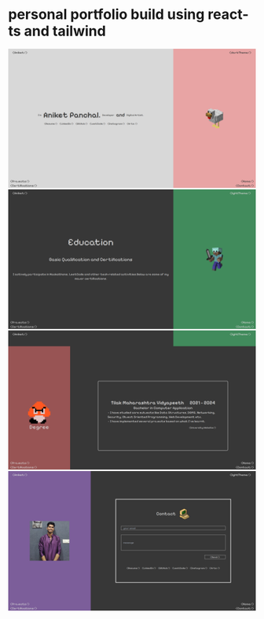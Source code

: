 # personal portfolio build using react-ts and tailwind

![ss1](ss/ts1.png)
![ss1](ss/ts4.png)
![ss1](ss/ts5.png)
![ss1](ss/ts6.png)